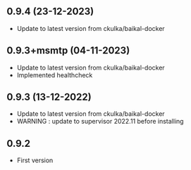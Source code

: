 
## 0.9.4 (23-12-2023)
- Update to latest version from ckulka/baikal-docker

## 0.9.3+msmtp (04-11-2023)
- Update to latest version from ckulka/baikal-docker
- Implemented healthcheck

## 0.9.3 (13-12-2022)
- Update to latest version from ckulka/baikal-docker
- WARNING : update to supervisor 2022.11 before installing

## 0.9.2
- First version
